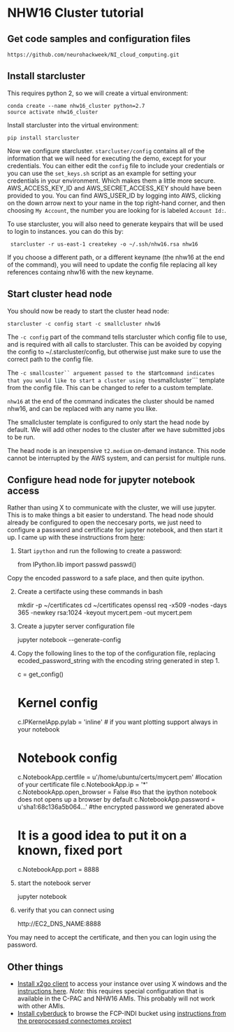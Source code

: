 # NHW16 Cluster tutorial

## Get code samples and configuration files

    https://github.com/neurohackweek/NI_cloud_computing.git

## Install starcluster

This requires python 2, so we will create a virtual environment:

    conda create --name nhw16_cluster python=2.7
    source activate nhw16_cluster

Install starcluster into the virtual environment:

    pip install starcluster

Now we configure starcluster. ```starcluster/config``` contains all of the information that we will need for executing the demo, except for your credentials. You can either edit the ```config``` file to include your credentials or you can use the ```set_keys.sh``` script as an example for setting your credentials in your environment. Which makes them a little more secure. AWS_ACCESS_KEY_ID and AWS_SECRET_ACCESS_KEY should have been provided to you. You can find AWS_USER_ID by logging into AWS, clicking on the down arrow next to your name in the top right-hand corner, and then choosing ```My Account```, the number you are looking for is labeled ```Account Id:```.

To use starcluster, you will also need to generate keypairs that will be used to login to instances. you can do this by:

     starcluster -r us-east-1 createkey -o ~/.ssh/nhw16.rsa nhw16

If you choose a different path, or a different keyname (the nhw16 at the end of the command), you will need to update the config file replacing all key references containg nhw16 with the new keyname.

## Start cluster head node

You should now be ready to start the cluster head node: 

    starcluster -c config start -c smallcluster nhw16

The ```-c config``` part of the command tells starcluster which config file to use, and is required with all calls to starcluster. This can be avoided by copying the config to ~/.starcluster/config, but otherwise just make sure to use the correct path to the config file.

The ```-c smallcuster`` arguement passed to the ```start``` command indicates that you would like to start a cluster using the ```smallcluster``` template from the config file. This can be changed to refer to a custom template.

```nhw16``` at the end of the command indicates the cluster should be named nhw16, and can be replaced with any name you like.

The smallcluster template is configured to only start the head node by default. We will add other nodes to the cluster after we have submitted jobs to be run.

The head node is an inexpensive ```t2.medium``` on-demand instance. This node cannot be interrupted by the AWS system, and can persist for multiple runs.

## Configure head node for jupyter notebook access

Rather than using X to communicate with the cluster, we will use jupyter. This is to make things a bit easier to understand. The head node should already be configured to open the neccesary ports, we just need to configure a password and certificate for jupyter notebook, and then start it up. I came up with these instructions from [here](http://blog.impiyush.me/2015/02/running-ipython-notebook-server-on-aws.html):

1. Start ```ipython``` and run the following to create a password:

    from IPython.lib import passwd
    passwd()

Copy the encoded password to a safe place, and then quite ipython.

2. Create a certifacte using these commands in bash

    mkdir -p ~/certificates
    cd ~/certificates
    openssl req -x509 -nodes -days 365 -newkey rsa:1024 -keyout mycert.pem -out mycert.pem

3. Create a jupyter server configuration file

    jupyter notebook --generate-config

4. Copy the following lines to the top of the configuration file, replacing ecoded_password_string with the encoding string generated in step 1. 

    c = get_config()
    
    # Kernel config
    c.IPKernelApp.pylab = 'inline'  # if you want plotting support always in your notebook
    
    # Notebook config
    c.NotebookApp.certfile = u'/home/ubuntu/certs/mycert.pem' #location of your certificate file
    c.NotebookApp.ip = '*'
    c.NotebookApp.open_browser = False  #so that the ipython notebook does not opens up a browser by default
    c.NotebookApp.password = u'sha1:68c136a5b064...'  #the encrypted password we generated above
    # It is a good idea to put it on a known, fixed port
    c.NotebookApp.port = 8888

5. start the notebook server

    jupyter notebook

6. verify that you can connect using

    http://EC2_DNS_NAME:8888

You may need to accept the certificate, and then you can login using the password.

## Other things
- [Install x2go client](http://wiki.x2go.org/doku.php/download:start) to access your instance over using X windows and the [instructions here](http://fcp-indi.github.io/docs/user/cloud.html#x2go). *Note:* this requires special configuration that is available in the C-PAC and NHW16 AMIs. This probably will not work with other AMIs.
- [Install cyberduck](https://cyberduck.io/?l=en) to browse the FCP-INDI bucket using [instructions from the preprocessed connectomes project](http://preprocessed-connectomes-project.org/abide/download.html)
